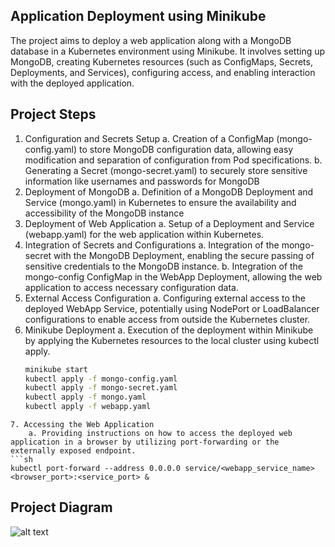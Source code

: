 ## Application Deployment using Minikube
The project aims to deploy a web application along with a MongoDB database in a Kubernetes environment using Minikube. It involves setting up MongoDB, creating Kubernetes resources (such as ConfigMaps, Secrets, Deployments, and Services), configuring access, and enabling interaction with the deployed application.
## Project Steps
1. Configuration and Secrets Setup
     a. Creation of a ConfigMap (mongo-config.yaml) to store MongoDB configuration data, allowing easy modification and separation of configuration from Pod specifications.
     b. Generating a Secret (mongo-secret.yaml) to securely store sensitive information like usernames and passwords for MongoDB
2. Deployment of MongoDB 
     a. Definition of a MongoDB Deployment and Service (mongo.yaml) in Kubernetes to ensure the availability and accessibility of the MongoDB instance
3. Deployment of Web Application
     a. Setup of a Deployment and Service (webapp.yaml) for the web application within Kubernetes.
4. Integration of Secrets and Configurations 
     a. Integration of the mongo-secret with the MongoDB Deployment, enabling the secure passing of sensitive credentials to the MongoDB instance.
     b. Integration of the mongo-config ConfigMap in the WebApp Deployment, allowing the web application to access necessary configuration data.
6. External Access Configuration
     a. Configuring external access to the deployed WebApp Service, potentially using NodePort or LoadBalancer configurations to enable access from outside the Kubernetes cluster.
7. Minikube Deployment
     a. Execution of the deployment within Minikube by applying the Kubernetes resources to the local cluster using kubectl apply.
   ```sh
   minikube start
   kubectl apply -f mongo-config.yaml
   kubectl apply -f mongo-secret.yaml
   kubectl apply -f mongo.yaml
   kubectl apply -f webapp.yaml
```
7. Accessing the Web Application
    a. Providing instructions on how to access the deployed web application in a browser by utilizing port-forwarding or the externally exposed endpoint.
```sh
kubectl port-forward --address 0.0.0.0 service/<webapp_service_name> <browser_port>:<service_port> &
```

   
## Project Diagram 
![alt text](https://github.com/cloudtraineer/Installation_guide/blob/master/Kubernetes/Sample_application/project.png?raw=true)
